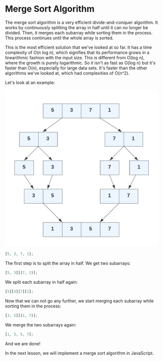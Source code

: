 # Merge Sort Algorithm

The merge sort algorithm is a very efficient divide-and-conquer algorithm. It works by continuously splitting the array in half until it can no longer be divided. Then, it merges each subarray while sorting them in the process. This process continues until the whole array is sorted.

This is the most efficient solution that we've looked at so far. It has a time complexity of O(n log n), which signifies that its performance grows in a linearithmic fashion with the input size. This is different from O(log n), where the growth is purely logarithmic. So it isn't as fast as O(log n) but it's faster than O(n), especially for large data sets. It's faster than the other algorithms we've looked at, which had complexities of O(n^2).

Let's look at an example:

<img src="../../assets/images/merge-sort.png" width="600" />

```js
[5, 3, 7, 1];
```

The first step is to split the array in half. We get two subarrays:

```js
[5, 3][(7, 1)];
```

We split each subarray in half again:

```js
[5][3][7][1];
```

Now that we can not go any further, we start merging each subarray while sorting them in the process:

```js
[3, 5][(1, 7)];
```

We merge the two subarrays again:

```js
[1, 3, 5, 7];
```

And we are done!

In the next lesson, we will implement a merge sort algorithm in JavaScript.
